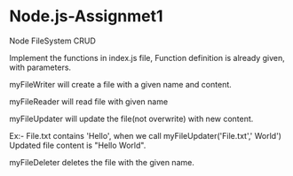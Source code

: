 # Node.js-Assignmet1
Node FileSystem CRUD


Implement the functions in index.js file,
Function definition is already given, with parameters.

myFileWriter will create a file with a given name and content.

myFileReader will read file with given name

myFileUpdater will update the file(not overwrite) with new content.

Ex:- File.txt contains 'Hello', when we call myFileUpdater('File.txt',' World')
Updated file content is "Hello World".

myFileDeleter deletes the file with the given name.
